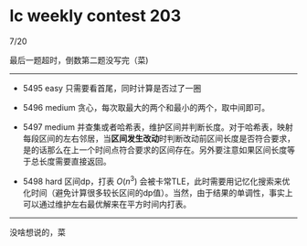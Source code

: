 # lc weekly contest 203

7/20

最后一题超时，倒数第二题没写完（菜)

------

- 5495 easy
    只需要看首尾，同时计算是否过了一圈

- 5496 medium
    贪心，每次取最大的两个和最小的两个，取中间即可。

- 5497 medium
    并查集或者哈希表，维护区间并判断长度。对于哈希表，映射每段区间的左右邻居，当**区间发生改动**时判断改动前区间长度是否符合要求，是的话那么在上一个时间点符合要求的区间存在。另外要注意如果区间长度等于总长度需要直接返回。

- 5498 hard
    区间dp，打表 $O(n^3)$ 会被卡常TLE，此时需要用记忆化搜索来优化时间（避免计算很多较长区间的dp值）。当然，由于结果的单调性，事实上可以通过维护左右最优解来在平方时间内打表。

------

没啥想说的，菜